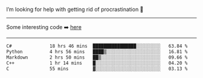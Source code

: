 I’m looking for help with getting rid of procrastination 🤔

-----

Some interesting code :arrow_right: [here](https://github.com/zhen8838/playground)

-----

<!--START_SECTION:waka-->

```txt
C#              18 hrs 46 mins  ████████████████░░░░░░░░░   63.84 %
Python          4 hrs 56 mins   ████▒░░░░░░░░░░░░░░░░░░░░   16.81 %
Markdown        2 hrs 50 mins   ██▒░░░░░░░░░░░░░░░░░░░░░░   09.66 %
C++             1 hr 14 mins    █░░░░░░░░░░░░░░░░░░░░░░░░   04.20 %
C               55 mins         ▓░░░░░░░░░░░░░░░░░░░░░░░░   03.13 %
```

<!--END_SECTION:waka-->

<!--
**zhen8838/zhen8838** is a ✨ _special_ ✨ repository because its `README.md` (this file) appears on your GitHub profile.

Here are some ideas to get you started:

- 🔭 I’m currently working on ...
- 🌱 I’m currently learning ...
- 👯 I’m looking to collaborate on ...
 ...
- 💬 Ask me about ...
- 📫 How to reach me: ...
- 😄 Pronouns: ...
- ⚡ Fun fact: ...
-->
